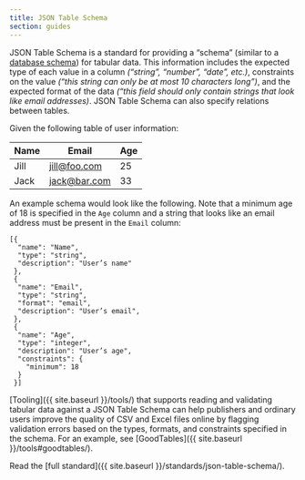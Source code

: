 ```yaml
---
title: JSON Table Schema
section: guides
---
```


JSON Table Schema is a standard for providing a “schema” (similar to a [database schema](https://en.wikipedia.org/wiki/Database_schema)) for tabular data.  This information includes the expected type of each value in a column *(“string”, “number”, “date”, etc.)*, constraints on the value *(“this string can only be at most 10 characters long”)*, and the expected format of the data *(“this field should only contain strings that look like email addresses)*.  JSON Table Schema can also specify relations between tables.

Given the following table of user information:

| Name | Email        | Age |
|------|--------------|-----|
| Jill | jill@foo.com |  25 |
| Jack | jack@bar.com |  33 |

An example schema would look like the following.  Note that a minimum age of 18 is specified in the `Age` column and a string that looks like an email address must be present in the `Email` column:


    [{
      "name": "Name",
      "type": "string",
      "description": "User’s name"
     },
     {
      "name": "Email",
      "type": "string",
      "format": "email",
      "description": "User’s email",
     },
     {
      "name": "Age",
      "type": "integer",
      "description": "User’s age",
      "constraints": {
        "minimum": 18
      }
     }]
   
[Tooling]({{ site.baseurl }}/tools/) that supports reading and validating tabular data against a JSON Table Schema can help publishers and ordinary users improve the quality of CSV and Excel files online by flagging validation errors based on the types, formats, and constraints specified in the schema.  For an example, see [GoodTables]({{ site.baseurl }}/tools#goodtables/).

Read the [full standard]({{ site.baseurl }}/standards/json-table-schema/).
